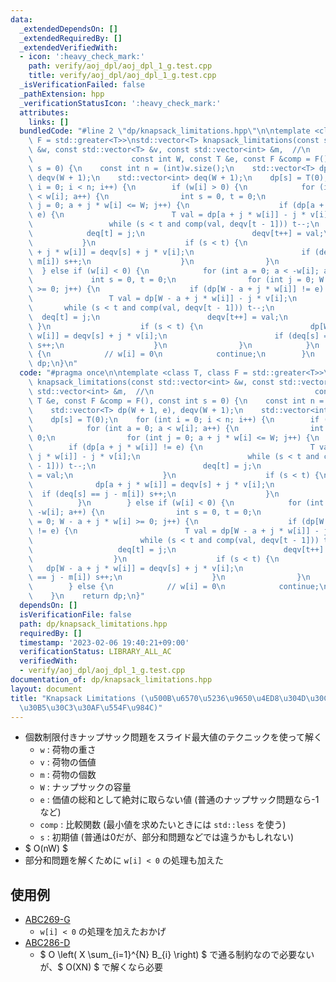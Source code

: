 ```yaml
---
data:
  _extendedDependsOn: []
  _extendedRequiredBy: []
  _extendedVerifiedWith:
  - icon: ':heavy_check_mark:'
    path: verify/aoj_dpl/aoj_dpl_1_g.test.cpp
    title: verify/aoj_dpl/aoj_dpl_1_g.test.cpp
  _isVerificationFailed: false
  _pathExtension: hpp
  _verificationStatusIcon: ':heavy_check_mark:'
  attributes:
    links: []
  bundledCode: "#line 2 \"dp/knapsack_limitations.hpp\"\n\ntemplate <class T, class\
    \ F = std::greater<T>>\nstd::vector<T> knapsack_limitations(const std::vector<int>\
    \ &w, const std::vector<T> &v, const std::vector<int> &m,  //\n              \
    \                      const int W, const T &e, const F &comp = F(), const int\
    \ s = 0) {\n    const int n = (int)w.size();\n    std::vector<T> dp(W + 1, e),\
    \ deqv(W + 1);\n    std::vector<int> deq(W + 1);\n    dp[s] = T(0);\n    for (int\
    \ i = 0; i < n; i++) {\n        if (w[i] > 0) {\n            for (int a = 0; a\
    \ < w[i]; a++) {\n                int s = 0, t = 0;\n                for (int\
    \ j = 0; a + j * w[i] <= W; j++) {\n                    if (dp[a + j * w[i]] !=\
    \ e) {\n                        T val = dp[a + j * w[i]] - j * v[i];\n       \
    \                 while (s < t and comp(val, deqv[t - 1])) t--;\n            \
    \            deq[t] = j;\n                        deqv[t++] = val;\n         \
    \           }\n                    if (s < t) {\n                        dp[a\
    \ + j * w[i]] = deqv[s] + j * v[i];\n                        if (deq[s] == j -\
    \ m[i]) s++;\n                    }\n                }\n            }\n      \
    \  } else if (w[i] < 0) {\n            for (int a = 0; a < -w[i]; a++) {\n   \
    \             int s = 0, t = 0;\n                for (int j = 0; W - a + j * w[i]\
    \ >= 0; j++) {\n                    if (dp[W - a + j * w[i]] != e) {\n       \
    \                 T val = dp[W - a + j * w[i]] - j * v[i];\n                 \
    \       while (s < t and comp(val, deqv[t - 1])) t--;\n                      \
    \  deq[t] = j;\n                        deqv[t++] = val;\n                   \
    \ }\n                    if (s < t) {\n                        dp[W - a + j *\
    \ w[i]] = deqv[s] + j * v[i];\n                        if (deq[s] == j - m[i])\
    \ s++;\n                    }\n                }\n            }\n        } else\
    \ {\n            // w[i] = 0\n            continue;\n        }\n    }\n    return\
    \ dp;\n}\n"
  code: "#pragma once\n\ntemplate <class T, class F = std::greater<T>>\nstd::vector<T>\
    \ knapsack_limitations(const std::vector<int> &w, const std::vector<T> &v, const\
    \ std::vector<int> &m,  //\n                                    const int W, const\
    \ T &e, const F &comp = F(), const int s = 0) {\n    const int n = (int)w.size();\n\
    \    std::vector<T> dp(W + 1, e), deqv(W + 1);\n    std::vector<int> deq(W + 1);\n\
    \    dp[s] = T(0);\n    for (int i = 0; i < n; i++) {\n        if (w[i] > 0) {\n\
    \            for (int a = 0; a < w[i]; a++) {\n                int s = 0, t =\
    \ 0;\n                for (int j = 0; a + j * w[i] <= W; j++) {\n            \
    \        if (dp[a + j * w[i]] != e) {\n                        T val = dp[a +\
    \ j * w[i]] - j * v[i];\n                        while (s < t and comp(val, deqv[t\
    \ - 1])) t--;\n                        deq[t] = j;\n                        deqv[t++]\
    \ = val;\n                    }\n                    if (s < t) {\n          \
    \              dp[a + j * w[i]] = deqv[s] + j * v[i];\n                      \
    \  if (deq[s] == j - m[i]) s++;\n                    }\n                }\n  \
    \          }\n        } else if (w[i] < 0) {\n            for (int a = 0; a <\
    \ -w[i]; a++) {\n                int s = 0, t = 0;\n                for (int j\
    \ = 0; W - a + j * w[i] >= 0; j++) {\n                    if (dp[W - a + j * w[i]]\
    \ != e) {\n                        T val = dp[W - a + j * w[i]] - j * v[i];\n\
    \                        while (s < t and comp(val, deqv[t - 1])) t--;\n     \
    \                   deq[t] = j;\n                        deqv[t++] = val;\n  \
    \                  }\n                    if (s < t) {\n                     \
    \   dp[W - a + j * w[i]] = deqv[s] + j * v[i];\n                        if (deq[s]\
    \ == j - m[i]) s++;\n                    }\n                }\n            }\n\
    \        } else {\n            // w[i] = 0\n            continue;\n        }\n\
    \    }\n    return dp;\n}"
  dependsOn: []
  isVerificationFile: false
  path: dp/knapsack_limitations.hpp
  requiredBy: []
  timestamp: '2023-02-06 19:40:21+09:00'
  verificationStatus: LIBRARY_ALL_AC
  verifiedWith:
  - verify/aoj_dpl/aoj_dpl_1_g.test.cpp
documentation_of: dp/knapsack_limitations.hpp
layout: document
title: "Knapsack Limitations (\u500B\u6570\u5236\u9650\u4ED8\u304D\u30CA\u30C3\u30D7\
  \u30B5\u30C3\u30AF\u554F\u984C)"
---
```


- 個数制限付きナップサック問題をスライド最大値のテクニックを使って解く
    - `w` : 荷物の重さ
    - `v` : 荷物の価値
    - `m` : 荷物の個数
    - `W` : ナップサックの容量
    - `e` : 価値の総和として絶対に取らない値 (普通のナップサック問題なら-1など)
    - `comp` : 比較関数 (最小値を求めたいときには `std::less` を使う)
    - `s` : 初期値 (普通は0だが、部分和問題などでは違うかもしれない)
- $ O(nW) $
- 部分和問題を解くために `w[i] < 0` の処理も加えた

## 使用例
- [ABC269-G](https://atcoder.jp/contests/abc269/submissions/35003309)
    - `w[i] < 0` の処理を加えたおかげ
- [ABC286-D](https://atcoder.jp/contests/abc286/submissions/38232340)
    - $ O \left( X \sum_{i=1}^{N} B_{i} \right) $ で通る制約なので必要ないが、$ O(XN) $ で解くなら必要

